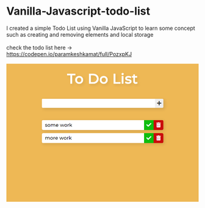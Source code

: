 # Vanilla-Javascript-todo-list
I created a simple Todo List using Vanilla JavaScript to learn some concept such as creating and removing elements and local storage 
\
\
check the todo list here -> https://codepen.io/paramkeshkamat/full/PozxpKJ
\
\
![screenshot](screenshot.png)
